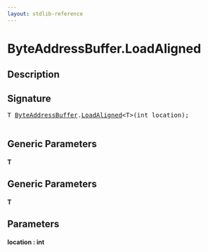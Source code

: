 ```yaml
---
layout: stdlib-reference
---
```


# ByteAddressBuffer\.LoadAligned

## Description





## Signature 

<pre>
<span class="code_type">T</span> <a href="/stdlib-reference/types/ByteAddressBuffer/index" class="code_type">ByteAddressBuffer</a>.<a href="/stdlib-reference/types/ByteAddressBuffer/LoadAligned">LoadAligned</a>&lt;<span class="code_type">T</span>&gt;(<span class="code_keyword">int</span> <span class='code_param'>location</span>);

</pre>

## Generic Parameters

#### T

## Generic Parameters

#### T

## Parameters

#### location  : int

